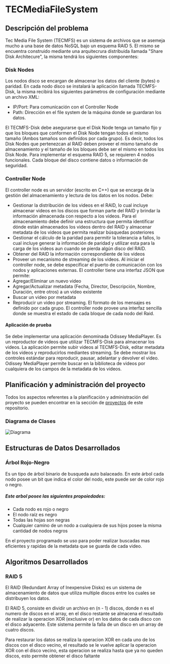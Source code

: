# TECMediaFileSystem
## Descripción del problema
Tec Media File System (TECMFS) es un sistema de archivos que se asemeja mucho a una base de datos NoSQL bajo un esquema RAID 5. El mismo se encuentra construido mediante una arquitecrura distribuida llamada "Share Disk Architecure", la misma tendrá los siguientes componentes:

### Disk Nodes
Los nodos disco se encargan de almacenar los datos del cliente (bytes) o paridad. En cada nodo disco se
instalará la aplicación llamada TECMFS-Disk, la misma recibirá los siguientes parámetros de configuración
mediante un archivo XML:

* IP/Port: Para comunicación con el Controller Node
* Path: Dirección en el file system de la máquina donde se guardaran los datos.

El TECMFS-Disk debe asegurarse que el Disk Node tenga un tamaño fijo y que los bloques que conformen el
Disk Node tengan todos el mismo tamaño (Ambos tamaños son definidos por cada grupo). Es decir, todos los
Disk Nodes que pertenezcan al RAID deben proveer el mismo tamaño de almacenamiento y el tamaño de los
bloques debe ser el mismo en todos los Disk Node. Para implementar el esquema RAID 5, se requieren 4 nodos
funcionales.
Cada bloque del disco contiene datos o información de seguridad.

### Controller Node
El controller node es un servidor (escrito en C++) que se encarga de la gestión del almacenamiento y lectura de
los datos en los nodos. Debe:
* Gestionar la distribución de los videos en el RAID, lo cual incluye almacenar videos en los discos que
forman parte del RAID y brindar la información almacenada con respecto a los videos. Para el almacenamiento 
debe definir una estructura que permita identificar dónde están almacenados los videos dentro del RAID y
almacenar metadata de los videos que permita realizar búsquedas posteriores
* Gestionar el cálculo de la paridad para permitir la tolerancia a fallos, lo cual incluye generar la
información de paridad y utilizar esta para la carga de los videos aun cuando se pierda algún disco del
RAID.
* Obtener del RAID la información correspondiente de los videos
* Proveer un mecanismo de streaming de los videos.
Al iniciar el controller node, se debe especificar el puerto de comunicación con los nodos y aplicaciones
externas. El controller tiene una interfaz JSON que permite:
* Agregar/Eliminar un nuevo video
* Agregar/Actualizar metadata (Fecha, Director, Descripción, Nombre, Duración, entre otros) a un video
existente
* Buscar un video por metadata
* Reproducir un video por streaming.
El formato de los mensajes es definido por cada grupo.
El controller node provee una interfaz sencilla donde se muestra el estado de cada bloque de cada nodo del
Raid.

#### Aplicación de prueba
Se debe implementar una aplicación denominada Odissey MediaPlayer. Es un reproductor de videos que
utilizar TECMFS-Disk para almacenar los videos. La aplicación permite subir videos al TECMFS-Disk, editar
metadata de los videos y reproducirlos mediantes streaming. Se debe mostrar los controles estándar para
reproducir, pausar, adelantar y devolver el video.
Odissey MediaPlayer permite buscar en la biblioteca de videos por cualquiera de los campos de la metadata de
los videos.
## Planificación y administración del proyecto
Todos los aspectos referentes a la planificación y administración del proyecto se pueden encontrar en la sección de [proyectos](https://github.com/Jglez2330/TECMediaFileSystem/projects) de este repositorio.
### Diagrama de Clases
![Diagrama](https://imgur.com/a/AJ0Chl7)
## Estructuras de Datos Desarrollados
### Árbol Rojo-Negro
Es un tipo de árbol binario de busqueda auto balaceado. En este árbol cada nodo posee un bit que indica el color del nodo, este puede ser de color rojo o negro.

##### Este arbol posee las siguientes propoiedades:
- Cada nodo es rojo o negro
- El nodo raíz es negro
- Todas las hojas son negras
- Cualquier camino de un nodo a cualquiera de sus hijos posee la misma cantidad de nodos negros

En el proyecto programado se uso para poder realizar buscadas mas eficientes y rapidas de la metadata que se guarda de cada video.
## Algoritmos Desarrollados
### RAID 5
El RAID (Redundant Array of Inexpensive Disks) es un sistema de almacenamiento de datos que utiliza multiple discos entre los cuales se distribuyen los datos.

El RAID 5, consiste en dividir un archivo en (n - 1) discos, donde n es el numero de discos en el array, en el disco restante se almacena el resultado de realizar la operacion XOR (exclusive or) en los datos de cada disco con el disco adyacente. Este sistema permite la falla de un disco en un array de cuatro discos.

Para restaurar los datos se realiza la operacion XOR en cada uno de los discos con el disco vecino, el resultado se le vuelve aplicar la operacion XOR con el disco vecino, esta operacion se realiza hasta que ya no queden discos, esto permite obtener el disco faltante
